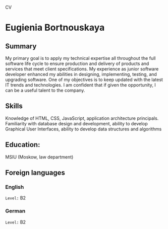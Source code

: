 CV
# Eugienia Bortnouskaya

## Summary
My primary goal is to apply my technical expertise all throughout the full software life cycle to ensure production and delivery of products and services that meet client specifications. My experience as junior software developer enhanced my abilities in designing, implementing, testing, and upgrading software. One of my objectives is to keep updated with the latest IT trends and technologies. I am confident that if given the opportunity, I can be a useful talent to the company.

## Skills
Knowledge of HTML, CSS, JavaScript, application architecture principals. Familiarity with database design and development, ability to develop Graphical User Interfaces, ability to develop data structures and algorithms

## Education:
MSIU (Moskow, law department)
## Foreign languages

### English

`Level:`
B2
### German

`Level:`
B2

